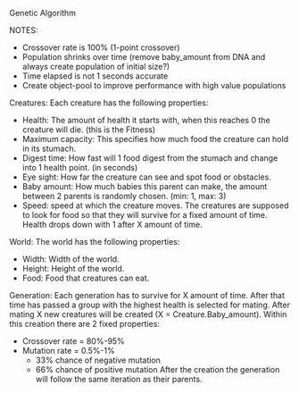 ﻿Genetic Algorithm

NOTES:
- Crossover rate is 100% (1-point crossover)
- Population shrinks over time (remove baby_amount from DNA and always create population of initial size?)
- Time elapsed is not 1 seconds accurate
- Create object-pool to improve performance with high value populations

Creatures:
Each creature has the following properties:
- Health: The amount of health it starts with, when this reaches 0 the creature will die. (this is the Fitness)
- Maximum capacity: This specifies how much food the creature can hold in its stumach.
- Digest time: How fast will 1 food digest from the stumach and change into 1 health point. (in seconds)
- Eye sight: How far the creature can see and spot food or obstacles.
- Baby amount: How much babies this parent can make, the amount between 2 parents is randomly chosen. (min: 1, max: 3)
- Speed: speed at which the creature moves.
The creatures are supposed to look for food so that they will survive for a fixed amount of time. 
Health drops down with 1 after X amount of time.

World:
The world has the following properties:
- Width: Width of the world.
- Height: Height of the world.
- Food: Food that creatures can eat.

Generation:
Each generation has to survive for X amount of time. After that time has passed a group with the highest health is selected for mating.
After mating X new creatures will be created (X = Creature.Baby_amount).
Within this creation there are 2 fixed properties:
- Crossover rate = 80%-95%
- Mutation rate = 0.5%-1%
	- 33% chance of negative mutation
	- 66% chance of positive mutation
After the creation the generation will follow the same iteration as their parents.
